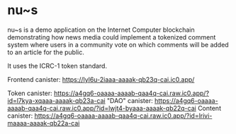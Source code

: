 # nu~s

nu~s is a demo application on the Internet Computer blockchain demonstrating how news media could implement a tokenized comment system where users in a community vote on which comments will be added to an article for the public.

It uses the ICRC-1 token standard.

Frontend canister: https://lyl6u-2iaaa-aaaak-qb23q-cai.ic0.app/

Token canister: https://a4gq6-oaaaa-aaaab-qaa4q-cai.raw.ic0.app/?id=l7kya-xqaaa-aaaak-qb23a-cai
"DAO" canister: https://a4gq6-oaaaa-aaaab-qaa4q-cai.raw.ic0.app/?id=lwjt4-byaaa-aaaak-qb22q-cai
Content canister: https://a4gq6-oaaaa-aaaab-qaa4q-cai.raw.ic0.app/?id=lrivi-maaaa-aaaak-qb22a-cai